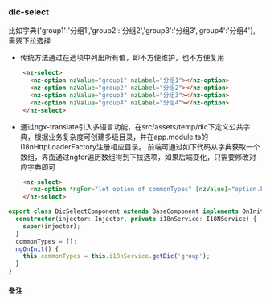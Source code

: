 ### dic-select

比如字典{'group1':'分组1','group2':'分组2','group3':'分组3','group4':'分组4'},需要下拉选择
+ 传统方法通过在选项中列出所有值，即不方便维护，也不方便复用

```html
    <nz-select>
      <nz-option nzValue="group1" nzLabel="分组1"></nz-option>
      <nz-option nzValue="group2" nzLabel="分组2"></nz-option>
      <nz-option nzValue="group3" nzLabel="分组3"></nz-option>
      <nz-option nzValue="group4" nzLabel="分组4"></nz-option>
    </nz-select>
```
+ 通过ngx-translate引入多语言功能，在src/assets/temp/dic下定义公共字典，根据业务复杂度可创建多级目录，并在app.module.ts的I18nHttpLoaderFactory注册相应目录。
前端可通过如下代码从字典获取一个数组，界面通过ngfor遍历数组得到下拉选项，如果后端变化，只需要修改对应字典即可

```html
    <nz-select>
      <nz-option *ngFor="let option of commonTypes" [nzValue]="option.key" [nzLabel]="option.value"></nz-option>
    </nz-select>
```

```typescript
export class DicSelectComponent extends BaseComponent implements OnInit {
  constructor(injector: Injector, private i18nService: I18NService) {
    super(injector);
  }
  commonTypes = [];
  ngOnInit() {
    this.commonTypes = this.i18nService.getDic('group');
  }
}

```

#### 备注

